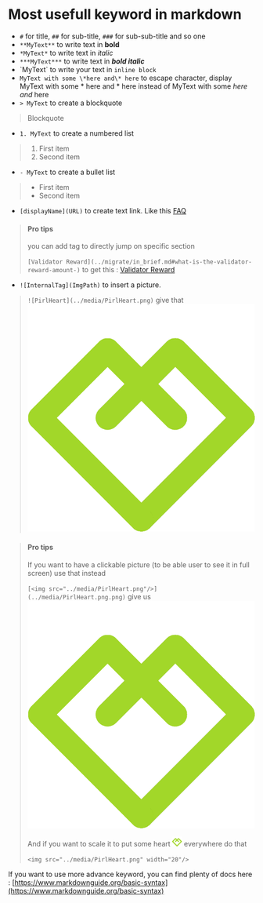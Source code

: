 # Most usefull keyword in markdown

- `#` for title, `##` for sub-title, `###` for sub-sub-title and so one
- `**MyText**` to write text in **bold**
- `*MyText*` to write text in *italic*
- `***MyText***` to write text in ***bold italic***
- \`MyText\` to write your text in `inline block`
- `MyText with some \*here and\* here` to escape character, display MyText with some \* here and \* here instead of MyText with some *here and* here
- `> MyText` to create a blockquote
> Blockquote

- `1. MyText` to create a numbered list
> 1. First item
> 2. Second item

- `- MyText` to create a bullet list
> - First item
> - Second item

- `[displayName](URL)` to create text link. Like this [FAQ](../migrate/in_brief.md)

> #### Pro tips
> you can add tag to directly jump on specific section
>
> `[Validator Reward](../migrate/in_brief.md#what-is-the-validator-reward-amount-)` to get this : [Validator Reward](../migrate/in_brief.md#what-is-the-validator-reward-amount-)

- `![InternalTag](ImgPath)` to insert a picture.

> `![PirlHeart](../media/PirlHeart.png)` give that ![PirlHeart](../media/PirlHeart.png)

> #### Pro tips
> If you want to have a clickable picture (to be able user to see it in full screen) use that instead
>
>`[<img src="../media/PirlHeart.png"/>](../media/PirlHeart.png.png)` give us [<img src="../media/PirlHeart.png"/>](../media/PirlHeart.png.png)
>
> And if you want to scale it to put some heart <img src="../media/PirlHeart.png" width="20"/> everywhere do that 
>
>`<img src="../media/PirlHeart.png" width="20"/>`

If you want to use more advance keyword, you can find plenty of docs here : [https://www.markdownguide.org/basic-syntax](https://www.markdownguide.org/basic-syntax)